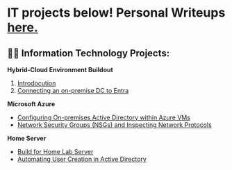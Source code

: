 <h1>IT projects below! Personal Writeups <a href="https://medium.com/@henryossinger">here.</a></h1>

<h2>👨‍💻 Information Technology Projects:</h2>
<b>Hybrid-Cloud Environment Buildout</b>

1. [Introdocution](https://github.com/henryossinger/Connecting-On-premise-DC-to-Entra)
2. [Connecting an on-premise DC to Entra](https://github.com/henryossinger/Connecting-On-premise-DC-to-Entra)

<b>Microsoft Azure</b>

  - [Configuring On-premises Active Directory within Azure VMs](https://github.com/henryossinger/Active-Directory)
  - [Network Security Groups (NSGs) and Inspecting Network Protocols](https://github.com/henryossinger/Network-Protocols)

<b>Home Server</b>

  - [Build for Home Lab Server](https://github.com/henryossinger/Homelab-Server-Build)
  - [Automating User Creation in Active Directory](https://github.com/henryossinger/Automating-Tasks-In-Active-Directory/)
    




